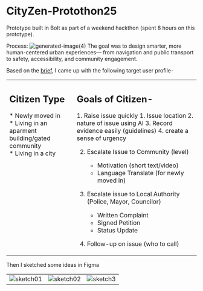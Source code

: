 # CityZen-Protothon25
Prototype built in Bolt as part of a weekend hackthon (spent 8 hours on this prototype).

Process:
![generated-image(4)](https://github.com/user-attachments/assets/89575805-6ba6-4093-b9dc-6995cadd281d)
The goal was to design smarter, more human-centered urban experiences— from navigation and public transport to safety, accessibility, and community engagement.

Based on the <a href="https://doc.clickup.com/26455927/p/h/t7bvq-4251/f677b716e286242/t7bvq-4491">brief</a>, I came up with the following target user profile-
<table>
  <tr valign="top">
    <td>
      <h2>Citizen Type</h2>
      <p>
        * Newly moved in <br>
        * Living in an aparment building/gated community <br>
        * Living in a city <br>
      </p>
    </td>
    <td>
      <h2>
        Goals of Citizen-
      </h2>
<p>
1. Raise issue quickly
    1. Issue location
    2. nature of issue using AI
    3. Record evidence easily (guidelines)
    4. create a sense of urgency

2. Escalate Issue to Community (level)
    * Motivation (short text/video)
    * Language Translate (for newly moved in)

3. Escalate issue to Local Authority (Police, Mayor, Councilor)
    * Written Complaint
    * Signed Petition
    * Status Update

4. Follow-up on issue (who to call)  
</p>
    </td>
  </tr>
</table>


Then I sketched some ideas in Figma
<table>
<tr valign="top">
<td><img src="https://github.com/user-attachments/assets/c3ced198-bf78-4b21-a916-0b6d71f6cf3e" alt="sketch01"></td>
<td><img src="https://github.com/user-attachments/assets/983e7422-0dc1-44bb-bc7e-7985ecc61ea9" alt="sketch02"></td>
<td><img src="https://github.com/user-attachments/assets/b40d8e78-4295-4d5d-9d96-1ac46a3b485d" alt="sketch3"></td>
</tr>
</table>

